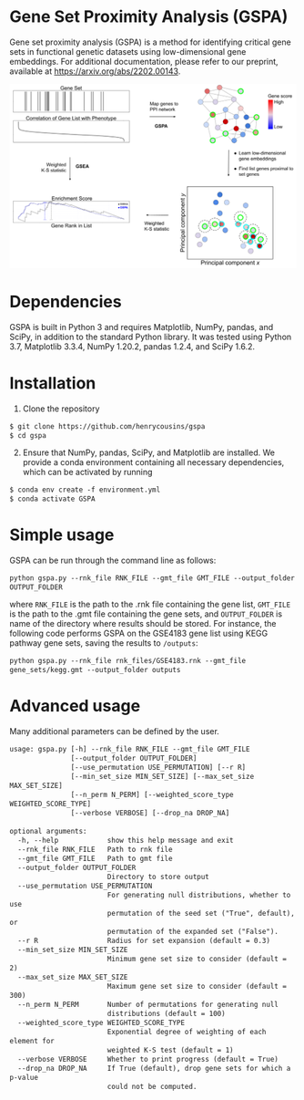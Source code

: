 # Gene Set Proximity Analysis (GSPA)

Gene set proximity analysis (GSPA) is a method for identifying critical gene sets in functional genetic datasets using low-dimensional gene embeddings. For additional documentation, please refer to our preprint, available at https://arxiv.org/abs/2202.00143. 

![Alt text](overview.png?raw=true "GSPA Overview")

# Dependencies
GSPA is built in Python 3 and requires Matplotlib, NumPy, pandas, and SciPy, in addition to the standard Python library. It was tested using Python 3.7, Matplotlib 3.3.4, NumPy 1.20.2, pandas 1.2.4, and SciPy 1.6.2.

# Installation

1. Clone the repository

```
$ git clone https://github.com/henrycousins/gspa
$ cd gspa
```

2. Ensure that NumPy, pandas, SciPy, and Matplotlib are installed. We provide a conda environment containing all necessary dependencies, which can be activated by running

```
$ conda env create -f environment.yml
$ conda activate GSPA
```
# Simple usage

GSPA can be run through the command line as follows:

```
python gspa.py --rnk_file RNK_FILE --gmt_file GMT_FILE --output_folder OUTPUT_FOLDER
```
where ```RNK_FILE``` is the path to the .rnk file containing the gene list, ```GMT_FILE``` is the path to the .gmt file containing the gene sets, and ```OUTPUT_FOLDER``` is name of the directory where results should be stored. For instance, the following code performs GSPA on the GSE4183 gene list using KEGG pathway gene sets, saving the results to ```/outputs```:

```
python gspa.py --rnk_file rnk_files/GSE4183.rnk --gmt_file gene_sets/kegg.gmt --output_folder outputs
```

# Advanced usage

Many additional parameters can be defined by the user.

```
usage: gspa.py [-h] --rnk_file RNK_FILE --gmt_file GMT_FILE
               [--output_folder OUTPUT_FOLDER]
               [--use_permutation USE_PERMUTATION] [--r R]
               [--min_set_size MIN_SET_SIZE] [--max_set_size MAX_SET_SIZE]
               [--n_perm N_PERM] [--weighted_score_type WEIGHTED_SCORE_TYPE]
               [--verbose VERBOSE] [--drop_na DROP_NA]

optional arguments:
  -h, --help            show this help message and exit
  --rnk_file RNK_FILE   Path to rnk file
  --gmt_file GMT_FILE   Path to gmt file
  --output_folder OUTPUT_FOLDER
                        Directory to store output
  --use_permutation USE_PERMUTATION
                        For generating null distributions, whether to use
                        permutation of the seed set ("True", default), or
                        permutation of the expanded set ("False").
  --r R                 Radius for set expansion (default = 0.3)
  --min_set_size MIN_SET_SIZE
                        Minimum gene set size to consider (default = 2)
  --max_set_size MAX_SET_SIZE
                        Maximum gene set size to consider (default = 300)
  --n_perm N_PERM       Number of permutations for generating null
                        distributions (default = 100)
  --weighted_score_type WEIGHTED_SCORE_TYPE
                        Exponential degree of weighting of each element for
                        weighted K-S test (default = 1)
  --verbose VERBOSE     Whether to print progress (default = True)
  --drop_na DROP_NA     If True (default), drop gene sets for which a p-value
                        could not be computed.
```

